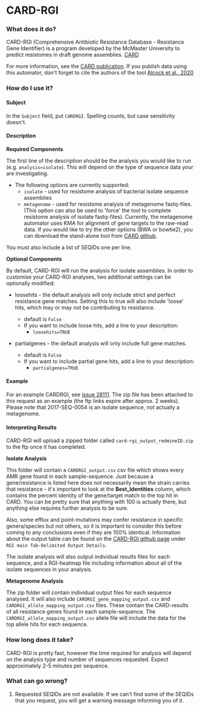# CARD-RGI

### What does it do?

CARD-RGI (Comprehensive Antibiotic Resistance Database - Resistance Gene Identifier) is a program developed by the McMaster University to predict resistomes
in draft genome assemblies. [CARD](https://card.mcmaster.ca/analyze/rgi)

For more information, see the [CARD publication](https://pubmed.ncbi.nlm.nih.gov/31665441/). If you publish data using this automator, don't forget to cite the authors of the tool [Alcock et al., 2020](https://pubmed.ncbi.nlm.nih.gov/31665441/)

### How do I use it?

#### Subject

In the `Subject` field, put `CARDRGI`. Spelling counts, but case sensitivity doesn't.

#### Description

**Required Components**

The first line of the description should be the analysis you would like to run (e.g. `analysis=isolate`). This will depend on the type of sequence data your are investigating.

- The following options are currently supported:
    - `isolate` - used for resistome analysis of bacterial isolate sequence assemblies
    - `metagenome` - used for resistome analysis of metagenome fastq-files. (This option can also be used to 'force' the tool to complete resistome analysis of isolate fastq-files). Currently, the metagenome automator uses KMA for alignment of gene targets to the raw-read data. If you would like to try the other options (BWA or bowtie2), you can download the stand-alone tool from [CARD github](https://github.com/arpcard/rgi#rgi-usage-documentation).


You must also include a list of SEQIDs one per line.

**Optional Components**

By default, CARD-RGI will run the analysis for isolate assemblies. In order to customise your CARD-RGI analyses, two additional settings can be optionally modified:

- loosehits - the default analysis will only include strict and perfect resistance gene matches. Setting this to true will also include 'loose' hits, which may or may not be contributing to resistance.
    - default is `False` 
    - If you want to include loose hits, add a line to your description:
        - `loosehits=TRUE`

- partialgenes - the default analysis will only include full gene matches.
    - default is `False` 
    - If you want to include partial gene hits, add a line to your description:
        - `partialgenes=TRUE`

#### Example

For an example CARDRGI, see [issue 28111](https://redmine.biodiversity.agr.gc.ca/issues/28111). The zip file has been attached to this request as an example (the ftp links expire after approx. 2 weeks). Please note that 2017-SEQ-0054 is an isolate sequence, not actually a metagenome.

#### Interpreting Results

CARD-RGI will upload a zipped folder called `card-rgi_output_redmineID.zip` to the ftp once it has completed. 

**Isolate Analysis**

This folder will contain a `CARDRGI_output.csv` csv file which shows every AMR gene found in each
sample-sequence. Just because a gene/resistance is listed here does not necessarily mean the strain carries that resistance - it's important
to look at the __Best_Identities__ column, which contains the percent identity of the gene/target match to the top hit in CARD. You can be pretty sure that anything with 100
is actually there, but anything else requires further analysis to be sure. 

Also, some efflux and point-mutations may confer resistance in specific genera/species but not others, so it is important to consider this before coming to any conclusions even if they are 100% identical. Information about the output table can be found on the [CARD-RGI github page](https://github.com/arpcard/rgi#rgi-usage-documentation) under `RGI main Tab-Delimited Output Details`.

The isolate analysis will also output individual results files for each sequence, and a RGI-heatmap file including information about all of the isolate sequences in your analysis.

**Metagenome Analysis**

The zip folder will contain individual output files for each sequence analysed. It will also include `CARDRGI_gene_mapping_output.csv` and `CARDRGI_allele_mapping_output.csv` files. These contain the CARD-results of all resistance genes found in each sample-sequence. The `CARDRGI_allele_mapping_output.csv` allele file will include the data for the top allele hits for each sequence.

### How long does it take?

CARD-RGI is pretty fast, however the time required for analysis will depend on the analysis type and number of sequences requested. Expect approximately 2-5 minutes per sequence.

### What can go wrong?

1) Requested SEQIDs are not available. If we can't find some of the SEQIDs that you request, you will get a warning
message informing you of it.

